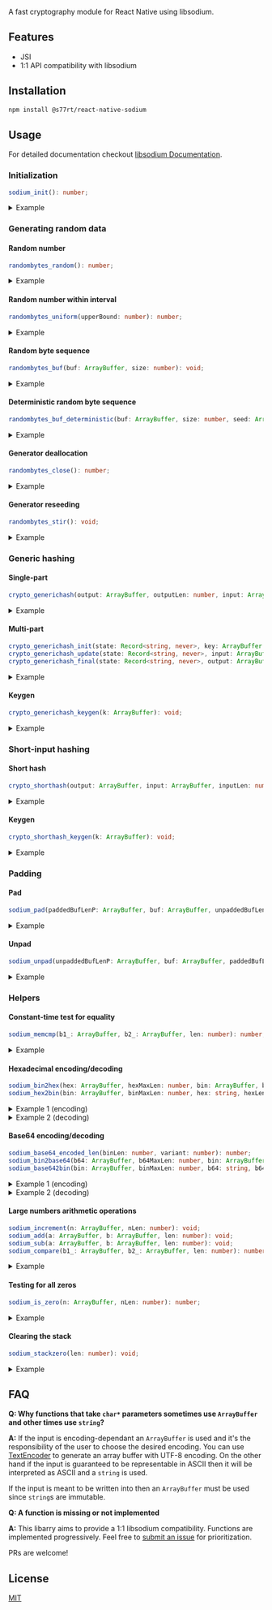 A fast cryptography module for React Native using libsodium.

## Features

-   JSI
-   1:1 API compatibility with libsodium

## Installation

```bash
npm install @s77rt/react-native-sodium
```

## Usage

For detailed documentation checkout [libsodium Documentation](https://doc.libsodium.org/).

### Initialization

```ts
sodium_init(): number;
```

<details>
<summary>Example</summary>

```ts
if (sodium.sodium_init() < 0) {
	throw new Error("Failed to initialize sodium!");
}
```

</details>

### Generating random data

#### Random number

```ts
randombytes_random(): number;
```

<details>
<summary>Example</summary>

```ts
const rnd = sodium.randombytes_random();
console.log("Random number:", rnd);
```

</details>

#### Random number within interval

```ts
randombytes_uniform(upperBound: number): number;
```

<details>
<summary>Example</summary>

```ts
const upperBound = 100;
const rnd = sodium.randombytes_uniform(upperBound);
console.log("Random number:", rnd);
```

</details>

#### Random byte sequence

```ts
randombytes_buf(buf: ArrayBuffer, size: number): void;
```

<details>
<summary>Example</summary>

```ts
const buf = new ArrayBuffer(8);
sodium.randombytes_buf(buf, buf.byteLength);
console.log("Random byte sequence:", new Uint8Array(buf));
```

</details>

#### Deterministic random byte sequence

```ts
randombytes_buf_deterministic(buf: ArrayBuffer, size: number, seed: ArrayBuffer): void;
```

<details>
<summary>Example</summary>

```ts
const buf = new ArrayBuffer(8);
const seed = new ArrayBuffer(sodium.randombytes_SEEDBYTES);
new TextEncoder().encodeInto("Couscous", new Uint8Array(seed));
sodium.randombytes_buf_deterministic(buf, buf.byteLength, seed);
console.log("Deterministic random byte sequence:", new Uint8Array(buf));
```

</details>

#### Generator deallocation

```ts
randombytes_close(): number;
```

<details>
<summary>Example</summary>

```ts
randombytes_close();
```

</details>

#### Generator reseeding

```ts
randombytes_stir(): void;
```

<details>
<summary>Example</summary>

```ts
randombytes_stir();
```

</details>

### Generic hashing

#### Single-part

```ts
crypto_generichash(output: ArrayBuffer, outputLen: number, input: ArrayBuffer, inputLen: number, key: ArrayBuffer | null, keyLen: number): number;
```

<details>
<summary>Example</summary>

```ts
const output = new ArrayBuffer(sodium.crypto_generichash_BYTES);
const input = new TextEncoder().encode("Fennec fox").buffer;
const key = new ArrayBuffer(sodium.crypto_generichash_KEYBYTES);
sodium.crypto_generichash_keygen(key);
sodium.crypto_generichash(
	output,
	output.byteLength,
	input,
	input.byteLength,
	key,
	key.byteLength
);
console.log(
	"Key:",
	sodium.sodium_bin2hex(
		new ArrayBuffer(key.byteLength * 2 + 1),
		key.byteLength * 2 + 1,
		key,
		key.byteLength
	)
);
console.log(
	"Hash:",
	sodium.sodium_bin2hex(
		new ArrayBuffer(output.byteLength * 2 + 1),
		output.byteLength * 2 + 1,
		output,
		output.byteLength
	)
);
```

</details>

#### Multi-part

```ts
crypto_generichash_init(state: Record<string, never>, key: ArrayBuffer | null, keyLen: number, outputLen: number): number;
crypto_generichash_update(state: Record<string, never>, input: ArrayBuffer, inputLen: number): number;
crypto_generichash_final(state: Record<string, never>, output: ArrayBuffer, outputLen: number): number;
```

<details>
<summary>Example</summary>

```ts
const output = new ArrayBuffer(sodium.crypto_generichash_BYTES);
const input1 = new TextEncoder().encode("Fennec ").buffer;
const input2 = new TextEncoder().encode("fox").buffer;
const key = new ArrayBuffer(sodium.crypto_generichash_KEYBYTES);
const state = {};
sodium.crypto_generichash_keygen(key);
sodium.crypto_generichash_init(state, key, key.byteLength, output.byteLength);
sodium.crypto_generichash_update(state, input1, input1.byteLength);
sodium.crypto_generichash_update(state, input2, input2.byteLength);
sodium.crypto_generichash_final(state, output, output.byteLength);
console.log(
	"Key:",
	sodium.sodium_bin2hex(
		new ArrayBuffer(key.byteLength * 2 + 1),
		key.byteLength * 2 + 1,
		key,
		key.byteLength
	)
);
console.log(
	"Hash:",
	sodium.sodium_bin2hex(
		new ArrayBuffer(output.byteLength * 2 + 1),
		output.byteLength * 2 + 1,
		output,
		output.byteLength
	)
);
```

</details>

#### Keygen

```ts
crypto_generichash_keygen(k: ArrayBuffer): void;
```

<details>
<summary>Example</summary>

```ts
const k = new ArrayBuffer(sodium.crypto_generichash_KEYBYTES);
sodium.crypto_generichash_keygen(k);
console.log(
	"Key:",
	sodium.sodium_bin2hex(
		new ArrayBuffer(k.byteLength * 2 + 1),
		k.byteLength * 2 + 1,
		k,
		k.byteLength
	)
);
```

</details>

### Short-input hashing

#### Short hash

```ts
crypto_shorthash(output: ArrayBuffer, input: ArrayBuffer, inputLen: number, k: ArrayBuffer): number;
```

<details>
<summary>Example</summary>

```ts
const output = new ArrayBuffer(sodium.crypto_shorthash_BYTES);
const input = new TextEncoder().encode("Fennec fox").buffer;
const k = new ArrayBuffer(sodium.crypto_shorthash_KEYBYTES);
sodium.crypto_shorthash_keygen(k);
sodium.crypto_shorthash(output, input, input.byteLength, k);
console.log(
	"Key:",
	sodium.sodium_bin2hex(
		new ArrayBuffer(k.byteLength * 2 + 1),
		k.byteLength * 2 + 1,
		k,
		k.byteLength
	)
);
console.log(
	"Hash:",
	sodium.sodium_bin2hex(
		new ArrayBuffer(output.byteLength * 2 + 1),
		output.byteLength * 2 + 1,
		output,
		output.byteLength
	)
);
```

</details>

#### Keygen

```ts
crypto_shorthash_keygen(k: ArrayBuffer): void;
```

<details>
<summary>Example</summary>

```ts
const k = new ArrayBuffer(sodium.crypto_shorthash_KEYBYTES);
sodium.crypto_shorthash_keygen(k);
console.log(
	"Key:",
	sodium.sodium_bin2hex(
		new ArrayBuffer(k.byteLength * 2 + 1),
		k.byteLength * 2 + 1,
		k,
		k.byteLength
	)
);
```

</details>

### Padding

#### Pad

```ts
sodium_pad(paddedBufLenP: ArrayBuffer, buf: ArrayBuffer, unpaddedBufLen: number, blockSize: number, maxBufLen: number): number;
```

<details>
<summary>Example</summary>

```ts
const paddedBufLenP = new ArrayBuffer(8); // 8 bytes are needed to store a size_t number
const buf = new ArrayBuffer(64);
const message = new TextEncoder().encode("Fennec fox");
new Uint8Array(buf).set(message);
const unpaddedBufLen = message.byteLength;
const blockSize = 16;
sodium.sodium_pad(
	paddedBufLenP,
	buf,
	unpaddedBufLen,
	blockSize,
	buf.byteLength
);
const paddedBufLen = Number(new DataView(paddedBufLenP).getBigUint64(0, true)); // Safe as long as you are not working with a 9PB data
console.log("Padded buf:", new Uint8Array(buf.slice(0, paddedBufLen)));
```

</details>

#### Unpad

```ts
sodium_unpad(unpaddedBufLenP: ArrayBuffer, buf: ArrayBuffer, paddedBufLen: number, blockSize: number): number;
```

<details>
<summary>Example</summary>

```ts
const unpaddedBufLenP = new ArrayBuffer(8); // 8 bytes are needed to store a size_t number
const buf = new Uint8Array([
	70, 101, 110, 110, 101, 99, 32, 102, 111, 120, 128, 0, 0, 0, 0, 0,
]).buffer;
const blockSize = 16;
sodium.sodium_unpad(unpaddedBufLenP, buf, buf.byteLength, blockSize);
const unpaddedBufLen = Number(
	new DataView(unpaddedBufLenP).getBigUint64(0, true) // Safe as long as you are not working with a 9PB data
);
console.log("Unpadded buf:", new Uint8Array(buf.slice(0, unpaddedBufLen)));
```

</details>

### Helpers

#### Constant-time test for equality

```ts
sodium_memcmp(b1_: ArrayBuffer, b2_: ArrayBuffer, len: number): number;
```

<details>
<summary>Example</summary>

```ts
const b1_ = new Uint8Array([7, 7, 1, 2]).buffer;
const b2_ = new Uint8Array([7, 7, 100, 200]).buffer;
console.log("isEqual:", sodium.sodium_memcmp(b1_, b2_, 2) === 0);
```

</details>

#### Hexadecimal encoding/decoding

```ts
sodium_bin2hex(hex: ArrayBuffer, hexMaxLen: number, bin: ArrayBuffer, binLen: number): string;
sodium_hex2bin(bin: ArrayBuffer, binMaxLen: number, hex: string, hexLen: number, ignore: string | null, binLen: ArrayBuffer, hexEnd: ArrayBuffer | null): number;
```

<details>
<summary>Example 1 (encoding)</summary>

```ts
const bin = new Uint8Array([0, 255, 0, 255]).buffer;
console.log(
	"Hex:",
	sodium.sodium_bin2hex(
		new ArrayBuffer(bin.byteLength * 2 + 1), // Each byte is encoded into two characters, plus one for the null character
		bin.byteLength * 2 + 1,
		bin,
		bin.byteLength
	)
);
```

</details>

<details>
<summary>Example 2 (decoding)</summary>

```ts
const hex = "00ff00ff";
const bin = new ArrayBuffer(hex.length / 2); // Every two characters fit into a single byte
sodium.sodium_hex2bin(
	bin,
	bin.byteLength,
	hex,
	hex.length,
	null,
	new ArrayBuffer(8), // 8 bytes are needed to store a size_t number, not used in this example
	null
);
console.log("Binary:", new Uint8Array(bin));
```

</details>

#### Base64 encoding/decoding

```ts
sodium_base64_encoded_len(binLen: number, variant: number): number;
sodium_bin2base64(b64: ArrayBuffer, b64MaxLen: number, bin: ArrayBuffer, binLen: number, variant: number): string;
sodium_base642bin(bin: ArrayBuffer, binMaxLen: number, b64: string, b64Len: number, ignore: string | null, binLen: ArrayBuffer, b64End: ArrayBuffer | null, variant: number): number;
```

<details>
<summary>Example 1 (encoding)</summary>

```ts
const variant = sodium.sodium_base64_VARIANT_ORIGINAL;
const bin = new Uint8Array([0, 255, 0, 255]).buffer;
const b64Len = sodium.sodium_base64_encoded_len(bin.byteLength, variant);
console.log(
	"Base64:",
	sodium.sodium_bin2base64(
		new ArrayBuffer(b64Len),
		b64Len,
		bin,
		bin.byteLength,
		variant
	)
);
```

</details>

<details>
<summary>Example 2 (decoding)</summary>

```ts
const variant = sodium.sodium_base64_VARIANT_ORIGINAL;
const b64 = "AP8A/w==";
const bin = new ArrayBuffer(Math.ceil((b64.length / 4) * 3)); // Bin will take at most (b64.length / 4) * 3 bytes. Use binLen to get the exact length
const binLen = new ArrayBuffer(8); // 8 bytes are needed to store a size_t number
sodium.sodium_base642bin(
	bin,
	bin.byteLength,
	b64,
	b64.length,
	null,
	binLen,
	null,
	variant
);
const binLenAsNumber = Number(new DataView(binLen).getBigUint64(0, true)); // Safe as long as you are not working with a 9PB data
console.log("Binary:", new Uint8Array(bin.slice(0, binLenAsNumber)));
```

</details>

#### Large numbers arithmetic operations

```ts
sodium_increment(n: ArrayBuffer, nLen: number): void;
sodium_add(a: ArrayBuffer, b: ArrayBuffer, len: number): void;
sodium_sub(a: ArrayBuffer, b: ArrayBuffer, len: number): void;
sodium_compare(b1_: ArrayBuffer, b2_: ArrayBuffer, len: number): number;
```

<details>
<summary>Example</summary>

```ts
const a = new Uint8Array(16).fill(255, 0, 10).buffer; // a=1208925819614629174706175
const b = new Uint8Array(16).fill(255, 0, 10).buffer; // b=1208925819614629174706175
console.log("Comparison", sodium.sodium_compare(a, b, a.byteLength));
sodium.sodium_increment(a, a.byteLength);
console.log("Comparison", sodium.sodium_compare(a, b, a.byteLength));
sodium.sodium_sub(a, b, a.byteLength);
console.log("Comparison", sodium.sodium_compare(a, b, a.byteLength));
```

</details>

#### Testing for all zeros

```ts
sodium_is_zero(n: ArrayBuffer, nLen: number): number;
```

<details>
<summary>Example</summary>

```ts
const n = new ArrayBuffer(8);
console.log("isZero", sodium.sodium_is_zero(n, n.byteLength) === 1);
```

</details>

#### Clearing the stack

```ts
sodium_stackzero(len: number): void;
```

<details>
<summary>Example</summary>

```ts
sodium.sodium_stackzero(4);
```

</details>

## FAQ

**Q: Why functions that take `char*` parameters sometimes use `ArrayBuffer` and other times use `string`?**

**A:** If the input is encoding-dependant an `ArrayBuffer` is used and it's the responsibility of the user to choose the desired encoding. You can use [TextEncoder](https://developer.mozilla.org/en-US/docs/Web/API/TextEncoder/TextEncoder) to generate an array buffer with UTF-8 encoding. On the other hand if the input is guaranteed to be representable in ASCII then it will be interpreted as ASCII and a `string` is used.

If the input is meant to be written into then an `ArrayBuffer` must be used since `string`s are immutable.

**Q: A function is missing or not implemented**

**A:** This libarry aims to provide a 1:1 libsodium compatibility. Functions are implemented progressively. Feel free to [submit an issue](https://github.com/s77rt/react-native-sodium/issues/new) for prioritization.

PRs are welcome!

## License

[MIT](LICENSE)
